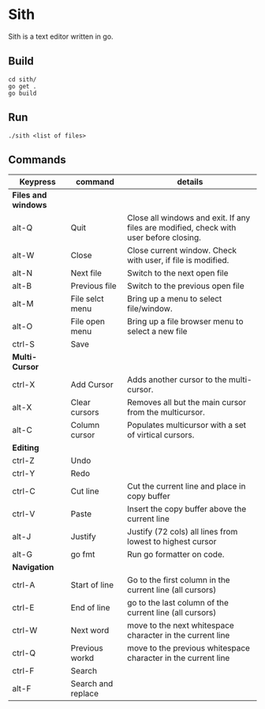 Sith
====

Sith is a text editor written in go.

Build
-----

	cd sith/
	go get .
	go build

Run
---

	./sith <list of files>

Commands
--------

| Keypress | command         | details
| -------- | -------         | -------
| **Files and windows**
| alt-Q    | Quit            | Close all windows and exit.  If any files are modified, check with user before closing.
| alt-W    | Close           | Close current window.  Check with user, if file is modified.
| alt-N    | Next file       | Switch to the next open file
| alt-B    | Previous file   | Switch to the previous open file
| alt-M    | File selct menu | Bring up a menu to select file/window.
| alt-O    | File open menu  | Bring up a file browser menu to select a new file
| ctrl-S   | Save
| **Multi-Cursor**
| ctrl-X   | Add Cursor      | Adds another cursor to the multi-cursor.
| alt-X    | Clear cursors   | Removes all but the main cursor from the multicursor.
| alt-C    | Column cursor   | Populates multicursor with a set of virtical cursors.
| **Editing**
| ctrl-Z   | Undo
| ctrl-Y   | Redo
| ctrl-C   | Cut line        | Cut the current line and place in copy buffer
| ctrl-V   | Paste           | Insert the copy buffer above the current line
| alt-J    | Justify         | Justify (72 cols) all lines from lowest to highest cursor
| alt-G    | go fmt          | Run go formatter on code.
| **Navigation**
| ctrl-A   | Start of line   | Go to the first column in the current line (all cursors)
| ctrl-E   | End of line     | go to the last column of the current line (all cursors)
| ctrl-W   | Next word       | move to the next whitespace character in the current line
| ctrl-Q   | Previous workd  | move to the previous whitespace character in the current line
| ctrl-F   | Search
| alt-F    | Search and replace


